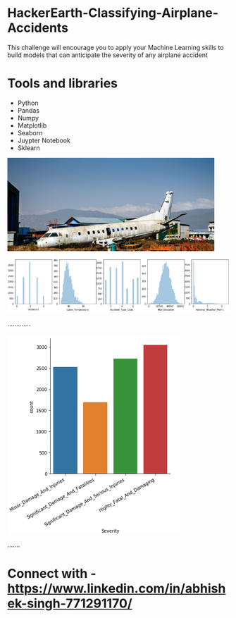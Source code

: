 # HackerEarth-Classifying-Airplane-Accidents
 This challenge will encourage you to apply your Machine Learning skills to build models that can anticipate the severity of any airplane accident
 
 # Tools and libraries
 + Python
 + Pandas 
 + Numpy
 + Matplotlib
 + Seaborn 
 + Juypter Notebook
 + Sklearn
 
 ![air_1](images/air_1.png)
 
  
 ![air_2](images/air_2.png)

.............

 
 ![air_3](images/air_3.png)
 
 
 
 .......
 
 
 # Connect with -  https://www.linkedin.com/in/abhishek-singh-771291170/
